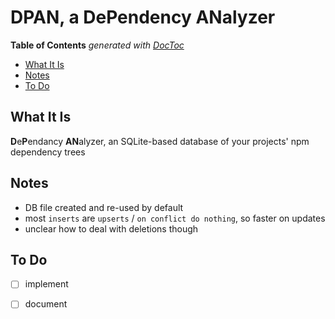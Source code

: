 

# DPAN, a DePendency ANalyzer


<!-- START doctoc generated TOC please keep comment here to allow auto update -->
<!-- DON'T EDIT THIS SECTION, INSTEAD RE-RUN doctoc TO UPDATE -->
**Table of Contents**  *generated with [DocToc](https://github.com/thlorenz/doctoc)*

- [What It Is](#what-it-is)
- [Notes](#notes)
- [To Do](#to-do)

<!-- END doctoc generated TOC please keep comment here to allow auto update -->

## What It Is

**D**e**P**endancy **AN**alyzer, an SQLite-based database of your projects' npm dependency trees

## Notes

* DB file created and re-used by default
* most `inserts` are `upserts` / `on conflict do nothing`, so faster on updates
* unclear how to deal with deletions though


## To Do

* [ ] implement
* [ ] document


